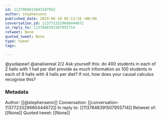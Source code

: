 ```yaml
---
id: 1137966013843197952
author: stephensenn
published_date: 2019-06-10 06:13:34 +00:00
conversation_id: 1137723329660444672
in_reply_to: 1137848391507955714
retweet: None
quoted_tweet: None
type: tweet
tags:

---
```


@yudapearl @analisereal 2/2 Ask yourself this: do 400 students in each of 2 halls with 1 hall per diet provide as much information as 100 students in each of 8 halls with 4 halls per diet? If not, how does your causal calculus recognise this?

### Metadata

Author: [[@stephensenn]]
Conversation: [[conversation-1137723329660444672]]
In reply to: [[1137848391507955714]]
Retweet of: [[None]]
Quoted tweet: [[None]]
